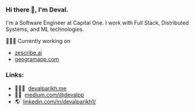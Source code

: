 ### Hi there 👋, I'm Deval.

I'm a Software Engineer at Capital One. I work with Full Stack, Distributed Systems, and ML technologies.

👨🏻‍💻 Currently working on 
- [zescribe.ai](https://zescribe.ai/)
- [geogramapp.com](https://geogramapp.com) 

### Links:
<!-- <a href="http://devalparikh.me/" target="_blank"><img alt="Personal Website" src="https://img.shields.io/badge/Personal%20Website-%2312100E.svg?&style=for-the-badge&logoColor=white" /></a><br/>
<a href="https://medium.com/@devalpp" target="_blank"><img alt="Medium" src="https://img.shields.io/badge/medium-%2312100E.svg?&style=for-the-badge&logo=medium&logoColor=white" /></a><br/>
<a href="https://www.linkedin.com/in/devalparikh1/" target="_blank"><img alt="LinkedIn" src="https://img.shields.io/badge/linkedin-%230077B5.svg?&style=for-the-badge&logo=linkedin&logoColor=white" /></a><br/> -->

- 👨🏻‍💻&nbsp; [devalparikh.me](http://devalparikh.me/)
- ✍🏼&nbsp; [medium.com/@devalpp](https://medium.com/@devalpp)
- 🌎&nbsp; [linkedin.com/in/devalparikh1/](https://www.linkedin.com/in/devalparikh1/)

<!-- 
Links
- 👨🏻‍💻&nbsp; [devalparikh.me](http://devalparikh.me/)
- ✍🏼&nbsp; [medium.com/@devalpp](https://medium.com/@devalpp) -->

<!-- [![Deval's Top Languages](https://github-readme-stats.vercel.app/api/top-langs/?username=devalparikh&layout=compact&hide=makefile,objective-c,python,&langs_count=10)](https://devalparikh.me/)
 -->
<!--
**devalparikh/devalparikh** is a ✨ _special_ ✨ repository because its `README.md` (this file) appears on your GitHub profile.

Here are some ideas to get you started:

- 🔭 I’m currently working on ...
- 🌱 I’m currently learning ...
- 👯 I’m looking to collaborate on ...
- 🤔 I’m looking for help with ...
- 💬 Ask me about ...
- 📫 How to reach me: ...
- 😄 Pronouns: ...
- ⚡ Fun fact: ...
-->
